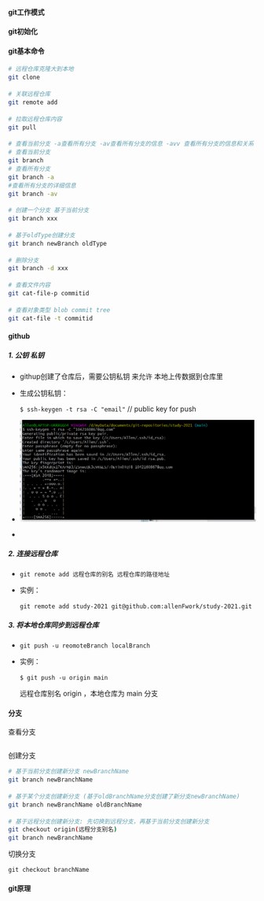 

#### git工作模式





#### git初始化





#### git基本命令

```bash
# 远程仓库克隆大到本地
git clone

# 关联远程仓库
git remote add

# 拉取远程仓库内容
git pull

# 查看当前分支 -a查看所有分支 -av查看所有分支的信息 -avv 查看所有分支的信息和关系
# 查看当前分支
git branch
# 查看所有分支
git branch -a
#查看所有分支的详细信息
git branch -av

# 创建一个分支 基于当前分支
git branch xxx

# 基于oldType创建分支
git branch newBranch oldType

# 删除分支
git branch -d xxx

# 查看文件内容
git cat-file-p commitid

# 查看对象类型 blob commit tree
git cat-file -t commitid
```



#### github

##### 1. 公钥 私钥

- githup创建了仓库后，需要公钥私钥 来允许 本地上传数据到仓库里

- 生成公钥私钥：

  `$ ssh-keygen -t rsa -C "email"`  // public key for push

- ![生成成功图片](images\git生成SSH公钥私钥.png)

- 

##### 2. 连接远程仓库

- `git remote add 远程仓库的别名 远程仓库的路径地址`

- 实例：

  `git remote add study-2021 git@github.com:allenFwork/study-2021.git`

##### 3. 将本地仓库同步到远程仓库

- `git push -u reomoteBranch localBranch`

- 实例：

  `$ git push -u origin main`

  远程仓库别名 origin ，本地仓库为 main 分支



#### 分支

查看分支

```bash

```

创建分支

```bash
# 基于当前分支创建新分支 newBranchName
git branch newBranchName

# 基于某个分支创建新分支 (基于oldBranchName分支创建了新分支newBranchName)
git branch newBranchName oldBranchName

# 基于远程分支创建新分支: 先切换到远程分支，再基于当前分支创建新分支
git checkout origin(远程分支别名)
git branch newBranchName
```

切换分支

```
git checkout branchName
```



#### git原理



